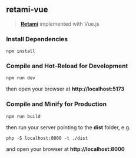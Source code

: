 ## retami-vue

> [**Retami**][1] implemented with Vue.js

### Install Dependencies
```
npm install
```

### Compile and Hot-Reload for Development

```
npm run dev
```

then open your browser at **http://localhost:5173**

### Compile and Minify for Production

```
npm run build
```

then run your server pointing to the **dist** folder, e.g.

```
php -S localhost:8000 -t ./dist
```
and open your browser at **http://localhost:8000**

[1]: https://retami.github.io